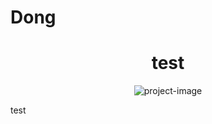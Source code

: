 # Dong
<h1 align="center" id="title">test</h1>

<p align="center"><img src="" alt="project-image"></p>

<p id="description">test</p>

